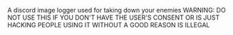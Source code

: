 A discord image logger used for taking down your enemies WARNING: DO NOT USE THIS IF YOU DON'T HAVE THE USER'S CONSENT OR IS JUST HACKING PEOPLE USING IT WITHOUT A GOOD REASON IS ILLEGAL
